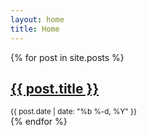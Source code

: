 ```yaml
---
layout: home
title: Home
---
```


{% for post in site.posts %}
  <div class="post">
    <h2><a href="{{ post.url }}">{{ post.title }}</a></h2>
    <small>{{ post.date | date: "%b %-d, %Y" }}</small>
  </div>
{% endfor %}


